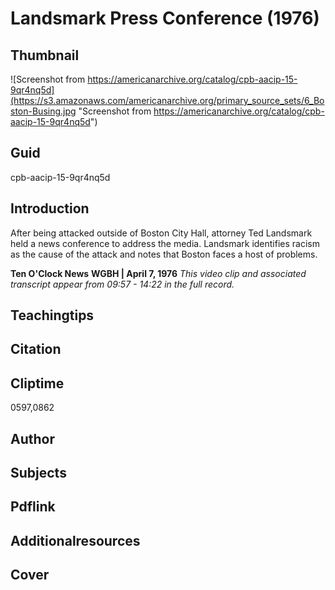 # Landsmark Press Conference (1976)

## Thumbnail

![Screenshot from https://americanarchive.org/catalog/cpb-aacip-15-9qr4nq5d](https://s3.amazonaws.com/americanarchive.org/primary_source_sets/6_Boston-Busing.jpg "Screenshot from https://americanarchive.org/catalog/cpb-aacip-15-9qr4nq5d")

## Guid
cpb-aacip-15-9qr4nq5d

## Introduction

After being attacked outside of Boston City Hall, attorney Ted Landsmark held a news conference to address the media. Landsmark identifies racism as the cause of the attack and notes that Boston faces a host of problems.  

<b>Ten O'Clock News</b>
<b>WGBH | April 7, 1976</b>
<i>This video clip and associated transcript appear from 09:57 - 14:22 in the full record.</i>

## Teachingtips

## Citation

## Cliptime

0597,0862

## Author
## Subjects
## Pdflink
## Additionalresources
## Cover
